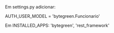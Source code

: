 Em settings.py adicionar:

AUTH_USER_MODEL = 'bytegreen.Funcionario'

Em INSTALLED_APPS:
    'bytegreen',
    'rest_framework'